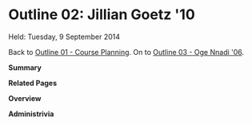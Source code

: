 Outline 02: Jillian Goetz '10
=============================

Held: Tuesday,    9 September 2014

Back to [Outline 01 - Course Planning](outline.01.html).
On to [Outline 03 - Oge Nnadi '06](outline.03.html).


**Summary**


**Related Pages**


**Overview**


**Administrivia**


